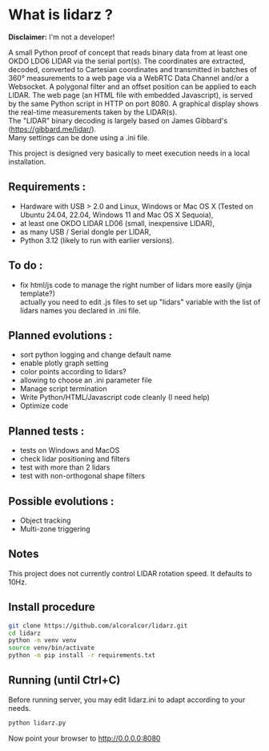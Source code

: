 # What is lidarz ?  
**Disclaimer:** I'm not a developer!  

A small Python proof of concept that reads binary data from at least one OKDO LDO6 LIDAR via the serial port(s).
The coordinates are extracted, decoded, converted to Cartesian coordinates and transmitted in batches of 360° measurements to a web page via a WebRTC Data Channel and/or a Websocket.
A polygonal filter and an offset position can be applied to each LIDAR.
The web page (an HTML file with embedded Javascript), is served by the same Python script in HTTP on port 8080. A graphical display shows the real-time measurements taken by the LIDAR(s).  
The "LIDAR" binary decoding is largely based on James Gibbard's (https://gibbard.me/lidar/).  
Many settings can be done using a .ini file.  

This project is designed very basically to meet execution needs in a local installation.

## Requirements :
- Hardware with USB > 2.0 and Linux, Windows or Mac OS X (Tested on Ubuntu 24.04, 22.04, Windows 11 and Mac OS X Sequoia),
- at least one OKDO LIDAR LD06 (small, inexpensive LIDAR),
- as many USB / Serial dongle per LIDAR,
- Python 3.12 (likely to run with earlier versions).

## To do :  
- fix html/js code to manage the right number of lidars more easily (jinja template?)  
  actually you need to edit .js files to set up "lidars" variable with the list of lidars names you declared in .ini file.

## Planned evolutions :
- sort python logging and change default name
- enable plotly graph setting
- color points according to lidars?
- allowing to choose an .ini parameter file
- Manage script termination
- Write Python/HTML/Javascript code cleanly (I need help)
- Optimize code

## Planned tests :
- tests on Windows and MacOS
- check lidar positioning and filters
- test with more than 2 lidars
- test with non-orthogonal shape filters

## Possible evolutions :
- Object tracking
- Multi-zone triggering

## Notes  
This project does not currently control LIDAR rotation speed. It defaults to 10Hz.

## Install procedure  
```bash
git clone https://github.com/alcoralcor/lidarz.git
cd lidarz
python -m venv venv
source venv/bin/activate
python -m pip install -r requirements.txt
```

## Running (until Ctrl+C)
Before running server, you may edit lidarz.ini to adapt according to your needs.
  
```bash
python lidarz.py
```
Now point your browser to http://0.0.0.0:8080 
